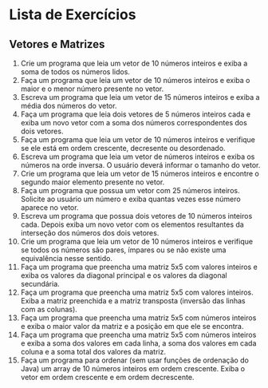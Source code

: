 # Lista de Exercícios
## Vetores e Matrizes
1) Crie um programa que leia um vetor de 10 números inteiros e exiba a soma de todos os números lidos.
2) Faça um programa que leia um vetor de 10 números inteiros e exiba o maior e o menor número presente no vetor.
3) Escreva um programa que leia um vetor de 15 números inteiros e exiba a média dos números do vetor.
4) Faça um programa que leia dois vetores de 5 números inteiros cada e exiba um novo vetor com a soma dos números correspondentes dos dois vetores.
5) Faça um programa que leia um vetor de 10 números inteiros e verifique se ele está em ordem crescente, decresente ou desordenado.
6) Escreva um programa que leia um vetor de números inteiros e exiba os números na orde inversa. O usuário deverá informar o tamanho do vetor.
7) Crie um programa que leia um vetor de 15 números inteiros e encontre o segundo maior elemento presente no vetor.
8) Faça um programa que possua um vetor com 25 números inteiros. Solicite ao usuário um número e exiba quantas vezes esse número aparece no vetor.
9) Escreva um programa que possua dois vetores de 10 números inteiros cada. Depois exiba um novo vetor com os elementos resultantes da interseção dos números dos dois vetores.
10) Crie um programa que leia um vetor de 10 números inteiros e verifique se todos os números são pares, ímpares ou se não existe uma equivalência nesse sentido. 
11) Faça um programa que preencha uma matriz 5x5 com valores inteiros e exiba os valores da diagonal principal e os valores da diagonal secundária.
12) Faça um programa que preencha uma matriz 5x5 com valores inteiros. Exiba a matriz preenchida e a matriz transposta (inversão das linhas com as colunas).
13) Faça um programa que preencha uma matriz 5x5 com números inteiros e exiba o maior valor da matriz e a posição em que ele se encontra.
14) Faça um programa que preencha uma matriz 5x5 com números inteiros e exiba a soma dos valores em cada linha, a soma dos valores em cada coluna e a soma total dos valores da matriz.
15) Faça um programa para ordenar (sem usar funções de ordenação do Java) um array de 10 números inteiros em ordem crescente. Exiba o vetor em ordem crescente e em ordem decrescente.
 